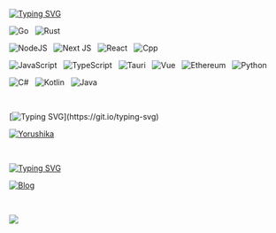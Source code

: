 [![Typing SVG](https://readme-typing-svg.demolab.com?font=Fira+Code&duration=0.0000001&pause=0.0000001&color=ED709B&vCenter=true&repeat=false&width=435&lines=%F0%9F%8C%B1+Currently+Interested)](https://git.io/typing-svg)

![Go](https://img.shields.io/badge/Go-00ADD8?style=for-the-badge&logo=go&logoColor=white)&nbsp;&nbsp;
![Rust](https://img.shields.io/badge/Rust-000000?style=for-the-badge&logo=rust&logoColor=white)&nbsp;&nbsp;

![NodeJS](https://img.shields.io/badge/node.js-6DA55F?style=for-the-badge&logo=node.js&logoColor=white)&nbsp;&nbsp;
![Next JS](https://img.shields.io/badge/Next-black?style=for-the-badge&logo=next.js&logoColor=white)&nbsp;&nbsp;
![React](https://img.shields.io/badge/React-20232A?style=for-the-badge&logo=react&logoColor=61DAFB)&nbsp;&nbsp;
![Cpp](https://img.shields.io/badge/C%2B%2B-00599C?style=for-the-badge&logo=c%2B%2B&logoColor=white)&nbsp;&nbsp;

![JavaScript](https://img.shields.io/badge/JavaScript-F7DF1E?style=for-the-badge&logo=JavaScript&logoColor=white)&nbsp;&nbsp;
![TypeScript](https://img.shields.io/badge/TypeScript-007ACC?style=for-the-badge&logo=typescript&logoColor=white)&nbsp;&nbsp;
![Tauri](https://img.shields.io/badge/tauri-%2324C8DB.svg?style=for-the-badge&logo=tauri&logoColor=%23FFFFFF)&nbsp;&nbsp;
![Vue](https://img.shields.io/badge/Vue.js-35495E?style=for-the-badge&logo=vue.js&logoColor=4FC08D)&nbsp;&nbsp;
![Ethereum](https://img.shields.io/badge/Ethereum-3C3C3D?style=for-the-badge&logo=Ethereum&logoColor=white)&nbsp;&nbsp;
![Python](https://img.shields.io/badge/Python-14354C?style=for-the-badge&logo=python&logoColor=white)&nbsp;&nbsp;

![C#](https://img.shields.io/badge/c%23-%23239120.svg?style=for-the-badge&logo=csharp&logoColor=white)&nbsp;&nbsp;
![Kotlin](https://img.shields.io/badge/Kotlin-B125EA?style=for-the-badge&logo=kotlin&logoColor=white)&nbsp;&nbsp;
![Java](https://img.shields.io/badge/java-%23ED8B00.svg?style=for-the-badge&logo=openjdk&logoColor=white)

<br>

[![Typing SVG](https://readme-typing-svg.demolab.com?font=Fira+Code&duration=1&color=ED709B&vCenter=true&repeat=false&width=435&lines=%F0%9F%8E%B8+Favourite+Band+is+%E3%83%A8%E3%83%AB%E3%82%B7%E3%82%AB+!)](https://git.io/typing-svg)

[![Yorushika](https://img.shields.io/badge/Band-%E3%83%A8%E3%83%AB%E3%82%B7%E3%82%AB-%23ed709b?style=for-the-badge&logo=neteasecloudmusic&logoColor=%23ed709b&logoSize=auto&labelColor=white)](https://yorushika.com/?lang=en)

<br>

[![Typing SVG](https://readme-typing-svg.demolab.com?font=Fira+Code&duration=1&pause=10&color=ed709b&vCenter=true&repeat=false&width=435&lines=%F0%9F%93%9D+Blog)](https://git.io/typing-svg)

[![Blog](https://img.shields.io/badge/Blog-suisbuds-%23ed709b?style=for-the-badge&logo=bilibili&logoColor=%23ed709b&logoSize=auto&labelColor=white)](https://hexo-suisbuds-blog.vercel.app/)

<br>

[![](https://count.getloli.com/get/@suisbuds.github.readme)](https://count.getloli.com/)







